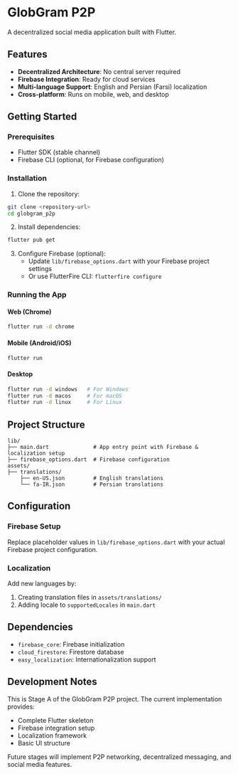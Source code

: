 # GlobGram P2P

A decentralized social media application built with Flutter.

## Features

- **Decentralized Architecture**: No central server required
- **Firebase Integration**: Ready for cloud services
- **Multi-language Support**: English and Persian (Farsi) localization
- **Cross-platform**: Runs on mobile, web, and desktop

## Getting Started

### Prerequisites

- Flutter SDK (stable channel)
- Firebase CLI (optional, for Firebase configuration)

### Installation

1. Clone the repository:
```bash
git clone <repository-url>
cd globgram_p2p
```

2. Install dependencies:
```bash
flutter pub get
```

3. Configure Firebase (optional):
   - Update `lib/firebase_options.dart` with your Firebase project settings
   - Or use FlutterFire CLI: `flutterfire configure`

### Running the App

#### Web (Chrome)
```bash
flutter run -d chrome
```

#### Mobile (Android/iOS)
```bash
flutter run
```

#### Desktop
```bash
flutter run -d windows   # For Windows
flutter run -d macos     # For macOS
flutter run -d linux     # For Linux
```

## Project Structure

```
lib/
├── main.dart              # App entry point with Firebase & localization setup
├── firebase_options.dart  # Firebase configuration
assets/
├── translations/
    ├── en-US.json         # English translations
    └── fa-IR.json         # Persian translations
```

## Configuration

### Firebase Setup
Replace placeholder values in `lib/firebase_options.dart` with your actual Firebase project configuration.

### Localization
Add new languages by:
1. Creating translation files in `assets/translations/`
2. Adding locale to `supportedLocales` in `main.dart`

## Dependencies

- `firebase_core`: Firebase initialization
- `cloud_firestore`: Firestore database
- `easy_localization`: Internationalization support

## Development Notes

This is Stage A of the GlobGram P2P project. The current implementation provides:
- Complete Flutter skeleton
- Firebase integration setup
- Localization framework
- Basic UI structure

Future stages will implement P2P networking, decentralized messaging, and social media features.
